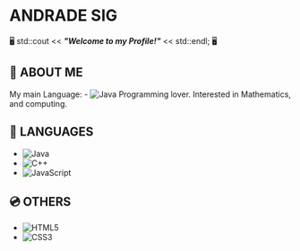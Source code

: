 # ANDRADE SIG
 🖥️ std::cout << ***"Welcome to my Profile!"*** << std::endl;  🖥️
####
## 👋 ABOUT ME

My main Language: - <img alt="Java" src="https://img.shields.io/badge/java-%23ED8B00.svg?style=for-the-badge&logo=java&logoColor=white"/>
Programming lover. Interested in Mathematics, and computing.

## 📀 LANGUAGES

- <img alt="Java" src="https://img.shields.io/badge/java-%23ED8B00.svg?style=for-the-badge&logo=java&logoColor=white"/>

- <img alt="C++" src="https://img.shields.io/badge/c++-%2300599C.svg?style=for-the-badge&logo=c%2B%2B&logoColor=white"/>

- <img alt="JavaScript" src="https://img.shields.io/badge/javascript-%23323330.svg?style=for-the-badge&logo=javascript&logoColor=%23F7DF1E"/>

## 💿 OTHERS

- <img alt="HTML5" src="https://img.shields.io/badge/html5-%23E34F26.svg?style=for-the-badge&logo=html5&logoColor=white"/>

- <img alt="CSS3" src="https://img.shields.io/badge/css3-%231572B6.svg?style=for-the-badge&logo=css3&logoColor=white"/>
